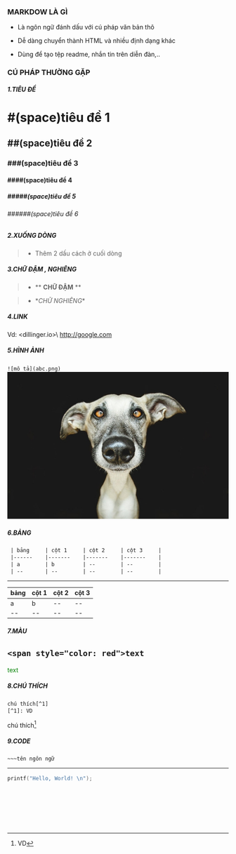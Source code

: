 
### MARKDOW LÀ GÌ

- Là ngôn ngữ đánh dấu với cú pháp văn bản thô

- Dễ dàng chuyển thành HTML và nhiều định dạng khác

- Dùng để tạo tệp readme, nhắn tin trên diễn đàn,..

### CÚ PHÁP THƯỜNG GẶP

##### 1.TIÊU ĐỀ
> 
# #(space)tiêu đề 1
> 
## ##(space)tiêu đề 2
> 
### ###(space)tiêu đề 3
> 
#### ####(space)tiêu đề 4
> 
##### #####(space)tiêu đề 5
> 
###### ######(space)tiêu đề 6

##### 2.XUỐNG DÒNG

> - Thêm 2 dấu cách ở cuối dòng  

##### 3.CHỮ ĐẬM , NGHIÊNG 

>- ** **CHỮ ĐẬM**  **   

>- \**CHỮ NGHIÊNG*\*

##### 4.LINK
 Vd: \<dillinger.io>\ 
    <http://google.com>

##### 5.HÌNH ẢNH
`![mô tả](abc.png)`  
![mô tả](67997_20140412070200.jpg)

 
##### 6.BẢNG  
     | bảng     | cột 1     | cột 2     | cột 3     |       
     |------    |-------    |-------    |-------    |   
     | a        | b         | --        | --        |       
     | --       | --        | --        | --        |       
    

---  

| bảng     | cột 1     | cột 2     | cột 3     |       
|------ |-------    |-------    |-------    |   
| a     | b         | --        | --        |       
| --    | --        | --        | --        |       


##### 7.MÀU  
 `<span style="color: red">text`  
 ---
<span style="color: green">text  

##### 8.CHÚ THÍCH  
    chú thích[^1]
    [^1]: VD  
    
chú thích[^1]
[^1]: VD  
##### 9.CODE  
    ~~~tên ngôn ngữ  
-------
~~~C  
printf("Hello, World! \n");  

    
    
 
 
 